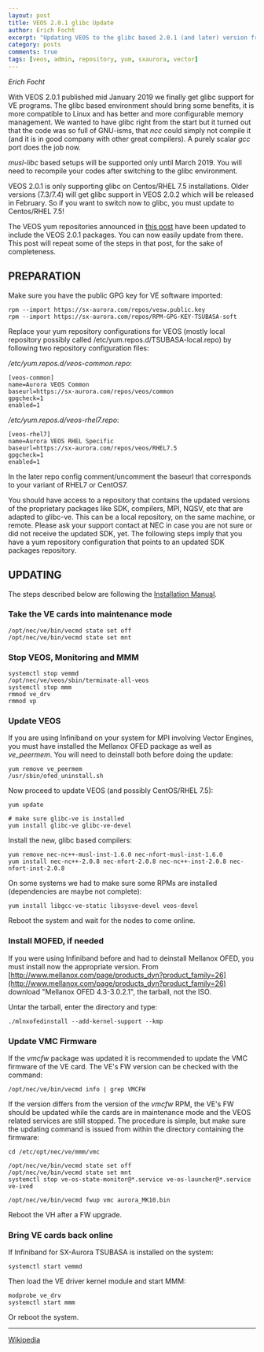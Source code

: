 ```yaml
---
layout: post
title: VEOS 2.0.1 glibc Update
author: Erich Focht
excerpt: "Updating VEOS to the glibc based 2.0.1 (and later) version from the online yum repository."
category: posts
comments: true
tags: [veos, admin, repository, yum, sxaurora, vector]
---
```


*Erich Focht*

With VEOS 2.0.1 published mid January 2019 we finally get glibc
support for VE programs. The glibc based environment should bring some
benefits, it is more compatible to Linux and has better and more
configurable memory management. We wanted to have glibc right from the
start but it turned out that the code was so full of GNU-isms, that
*ncc* could simply not compile it (and it is in good company with other
great compilers). A purely scalar *gcc* port does the job now.

*musl-libc* based setups will be supported only until March 2019. You
will need to recompile your codes after switching to the glibc
environment.

VEOS 2.0.1 is only supporting glibc on Centos/RHEL 7.5
installations. Older versions (7.3/7.4) will get glibc support in VEOS
2.0.2 which will be released in February. So if you want to switch now
to glibc, you must update to Centos/RHEL 7.5!

The VEOS yum repositories announced in [this
post](https://sx-aurora.github.io/posts/VEOS-yum-repository) have been
updated to include the VEOS 2.0.1 packages. You can now easily update
from there. This post will repeat some of the steps in that post, for
the sake of completeness.


## PREPARATION

Make sure you have the public GPG key for VE software imported:

```
rpm --import https://sx-aurora.com/repos/vesw.public.key
rpm --import https://sx-aurora.com/repos/RPM-GPG-KEY-TSUBASA-soft
```

Replace your yum repository configurations for VEOS (mostly local
repository possibly called /etc/yum.repos.d/TSUBASA-local.repo) by
following two repository configuration files:

*/etc/yum.repos.d/veos-common.repo*:
```
[veos-common]
name=Aurora VEOS Common
baseurl=https://sx-aurora.com/repos/veos/common
gpgcheck=1
enabled=1
```

*/etc/yum.repos.d/veos-rhel7.repo*:
```
[veos-rhel7]
name=Aurora VEOS RHEL Specific
baseurl=https://sx-aurora.com/repos/veos/RHEL7.5
gpgcheck=1
enabled=1
```

In the later repo config comment/uncomment the baseurl that
corresponds to your variant of RHEL7 or CentOS7.

You should have access to a repository that contains the updated
versions of the proprietary packages like SDK, compilers, MPI, NQSV,
etc that are adapted to glibc-ve. This can be a local repository, on
the same machine, or remote. Please ask your support contact at NEC in
case you are not sure or did not receive the updated SDK, yet. The
following steps imply that you have a yum repository configuration
that points to an updated SDK packages repository.


## UPDATING

The steps described below are following the [Installation
Manual](https://www.nec.com/en/global/prod/hpc/aurora/document/InstallationGuide_E.pdf).

### Take the VE cards into maintenance mode
```
/opt/nec/ve/bin/vecmd state set off
/opt/nec/ve/bin/vecmd state set mnt
```

### Stop VEOS, Monitoring and MMM
```
systemctl stop vemmd
/opt/nec/ve/veos/sbin/terminate-all-veos
systemctl stop mmm
rmmod ve_drv
rmmod vp
```

### Update VEOS

If you are using Infiniband on your system for MPI involving Vector
Engines, you must have installed the Mellanox OFED package as well as
*ve_peermem*. You will need to deinstall both before doing the update:

```
yum remove ve_peermem
/usr/sbin/ofed_uninstall.sh
```

Now proceed to update VEOS (and possibly CentOS/RHEL 7.5):

```
yum update

# make sure glibc-ve is installed
yum install glibc-ve glibc-ve-devel
```

Install the new, glibc based compilers:
```
yum remove nec-nc++-musl-inst-1.6.0 nec-nfort-musl-inst-1.6.0
yum install nec-nc++-2.0.8 nec-nfort-2.0.8 nec-nc++-inst-2.0.8 nec-nfort-inst-2.0.8
```

On some systems we had to make sure some RPMs are installed (dependencies are maybe not complete):
```
yum install libgcc-ve-static libsysve-devel veos-devel
```

Reboot the system and wait for the nodes to come online.


### Install MOFED, if needed

If you were using Infiniband before and had to deinstall Mellanox
OFED, you must install now the appropriate version. From
[http://www.mellanox.com/page/products_dyn?product_family=26](http://www.mellanox.com/page/products_dyn?product_family=26)
download "Mellanox OFED 4.3-3.0.2.1", the tarball, not the ISO.

Untar the tarball, enter the directory and type:
```
./mlnxofedinstall --add-kernel-support --kmp
```


### Update VMC Firmware

If the *vmcfw* package was updated it is recommended to update the VMC
firmware of the VE card. The VE's FW version can be checked with the command:
```
/opt/nec/ve/bin/vecmd info | grep VMCFW
```

If the version differs from the version of the *vmcfw* RPM, the VE's
FW should be updated while the cards are in maintenance mode and the
VEOS related services are still stopped. The procedure is simple, but
make sure the updating command is issued from within the directory
containing the firmware:

```
cd /etc/opt/nec/ve/mmm/vmc

/opt/nec/ve/bin/vecmd state set off
/opt/nec/ve/bin/vecmd state set mnt
systemctl stop ve-os-state-monitor@*.service ve-os-launcher@*.service ve-ived

/opt/nec/ve/bin/vecmd fwup vmc aurora_MK10.bin
```

Reboot the VH after a FW upgrade.


### Bring VE cards back online

If Infiniband for SX-Aurora TSUBASA is installed on the system:
```
systemctl start vemmd
```

Then load the VE driver kernel module and start MMM:
```
modprobe ve_drv
systemctl start mmm
```

Or reboot the system.


---

[Wikipedia](https://en.wikipedia.org/wiki/SX-Aurora_TSUBASA)
